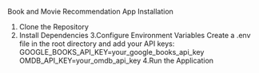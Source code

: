 Book and Movie Recommendation App
Installation
1. Clone the Repository
2. Install Dependencies
3.Configure Environment Variables
Create a .env file in the root directory and add your API keys:
GOOGLE_BOOKS_API_KEY=your_google_books_api_key
OMDB_API_KEY=your_omdb_api_key
4.Run the Application
